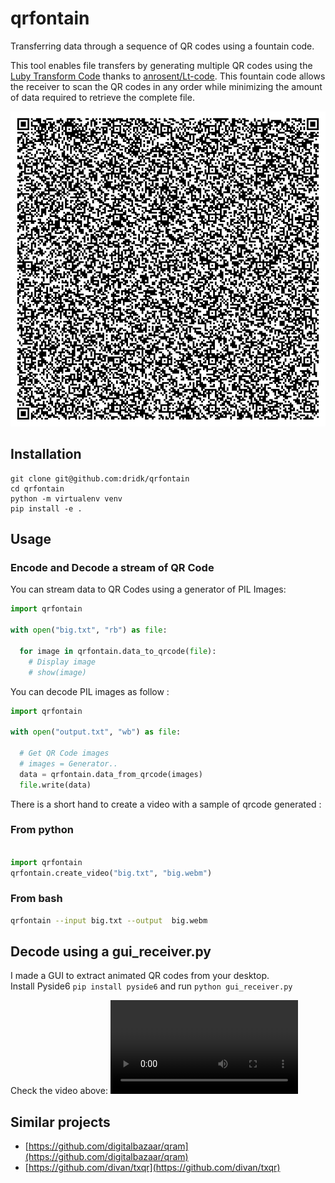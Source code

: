 # qrfontain
Transferring data through a sequence of QR codes using a fountain code.

This tool enables file transfers by generating multiple QR codes using 
the [Luby Transform Code](https://en.wikipedia.org/wiki/Luby_transform_code) thanks to [anrosent/Lt-code](https://github.com/anrosent/LT-code).
This fountain code allows the receiver to scan the QR codes in any order while minimizing the amount of data required 
to retrieve the complete file.

![](qrfontain.gif)


## Installation 

```
git clone git@github.com:dridk/qrfontain
cd qrfontain 
python -m virtualenv venv 
pip install -e . 

```

## Usage
### Encode and Decode a stream of QR Code

You can stream data to QR Codes using a generator of PIL Images: 

```python
import qrfontain 

with open("big.txt", "rb") as file:

  for image in qrfontain.data_to_qrcode(file):
    # Display image 
    # show(image)  


```

You can decode PIL images as follow : 

```python
import qrfontain 

with open("output.txt", "wb") as file:

  # Get QR Code images 
  # images = Generator.. 
  data = qrfontain.data_from_qrcode(images)
  file.write(data)

```

There is a short hand to create a video with a sample of qrcode generated :

### From python 
```python

import qrfontain 
qrfontain.create_video("big.txt", "big.webm")

```

### From bash

```bash
qrfontain --input big.txt --output  big.webm

```

## Decode using a gui_receiver.py

I made a GUI to extract animated QR codes from your desktop.      
Install Pyside6 ```pip install pyside6``` and  run ```python gui_receiver.py```

Check the video above: 
![Screencast](https://github.com/dridk/qrfontain/raw/refs/heads/main/gui_receiver.webm)


## Similar projects 
- [https://github.com/digitalbazaar/qram](https://github.com/digitalbazaar/qram)
- [https://github.com/divan/txqr](https://github.com/divan/txqr)


